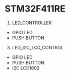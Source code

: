 # STM32F411RE


01. LED_CONTROLLER
- GPIO LED
- PUSH BUTTON

3. LED_I2C_LCD_CONTROL
- GPIO LED
- PUSH BUTTON
- I2C LCD1602
